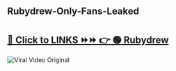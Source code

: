 
 ## Rubydrew-Only-Fans-Leaked

# <h2><a href="https://clipsfans.com/Rubydrew&ref=git">🔗 Click to LINKS ⏩⏩ 👉 🟢 Rubydrew </a></h2>

<a href="https://clipsfans.com/Rubydrew&ref=git" rel="nofollow" data-target="animated-image.originalLink"><img src="https://i.ibb.co.com/xMMVF88/686577567.gif" alt="Viral Video Original" style="max-width: 100%; display: inline-block;" data-target="animated-image.originalImage"></a>
